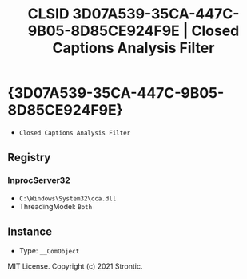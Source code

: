 ﻿---
title: "CLSID 3D07A539-35CA-447C-9B05-8D85CE924F9E | Closed Captions Analysis Filter"
excerpt: What is COM-Object CLSID 3D07A539-35CA-447C-9B05-8D85CE924F9E?
---

# {3D07A539-35CA-447C-9B05-8D85CE924F9E}

* `Closed Captions Analysis Filter`

## Registry


### InprocServer32

* `C:\Windows\System32\cca.dll`
* ThreadingModel: `Both`

## Instance

* Type: `__ComObject`

MIT License. Copyright (c) 2021 Strontic.


